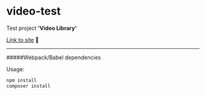 # video-test
Test project **'Video Library'**

[Link to site](http://srv111786.hoster-test.ru/) :movie_camera:

***

#####Webpack/Babel dependencies

Usage:
```javascript
npm install
composer install
```
